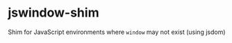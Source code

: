 jswindow-shim
=============

Shim for JavaScript environments where `window` may not exist (using jsdom)
